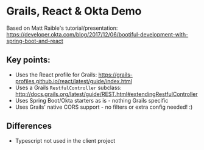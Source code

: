 # Grails, React & Okta Demo

Based on Matt Raible's tutorial/presentation: https://developer.okta.com/blog/2017/12/06/bootiful-development-with-spring-boot-and-react

## Key points:

 - Uses the React profile for Grails: https://grails-profiles.github.io/react/latest/guide/index.html
 - Uses a Grails `RestfulController` subclass: http://docs.grails.org/latest/guide/REST.html#extendingRestfulController
 - Uses Spring Boot/Okta starters as is - nothing Grails specific
 - Uses Grails' native CORS support - no filters or extra config needed! :)

## Differences

- Typescript not used in the client project
